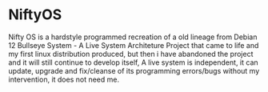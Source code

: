# NiftyOS
Nifty OS is a hardstyle programmed recreation of a old lineage from Debian 12 Bullseye System - A Live System Architeture Project that came to life and my first linux distribution produced, but then i have abandoned the project and it will still continue to develop itself, A live system is independent, it can update, upgrade and fix/cleanse of its programming errors/bugs without my intervention, it does not need me. 

